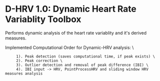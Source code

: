 # D-HRV 1.0: Dynamic Heart Rate Variablity Toolbox
Performs dynamic analysis of the heart rate variablity and it's derived measures. 

Implemented Computational Order for Dynamic-HRV analysis: 
\

         1). Peak detection (saves computational time, if peak exists) \
         2). Peak correction \
         3). Outlier detection and removal of peak difference (IBI) \
         4). IBI input -> HRV, PointProcessHRV and sliding window HRV measures analysis 
